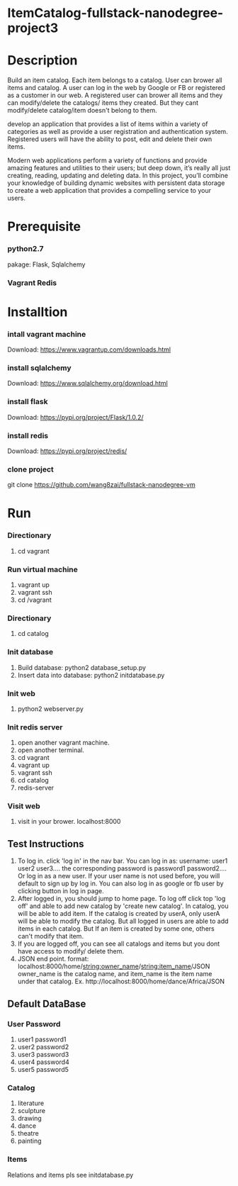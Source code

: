 ItemCatalog-fullstack-nanodegree-project3
=============
# Description
Build an item catalog. Each item belongs to a catalog. User can brower all items and catalog.
A user can log in the web by Google or FB or registered as a customer in our web.
A registered user can brower all items and they can modify/delete the catalogs/ items they created. But they cant modify/delete catalog/item doesn't belong to them.

develop an application that provides a list of items within a variety of categories as well as provide a user registration and authentication system. Registered users will have the ability to post, edit and delete their own items.

Modern web applications perform a variety of functions and provide amazing features and utilities to their users; but deep down, it’s really all just creating, reading, updating and deleting data. In this project, you’ll combine your knowledge of building dynamic websites with persistent data storage to create a web application that provides a compelling service to your users.

# Prerequisite
### python2.7
pakage: Flask, Sqlalchemy
### Vagrant Redis

# Installtion
### intall vagrant machine
Download: https://www.vagrantup.com/downloads.html
### install sqlalchemy
Download: https://www.sqlalchemy.org/download.html
### install flask
Download: https://pypi.org/project/Flask/1.0.2/
### install redis
Download: https://pypi.org/project/redis/
### clone project
git clone https://github.com/wang8zai/fullstack-nanodegree-vm

# Run
### Directionary
1. cd vagrant
### Run virtual machine
1. vagrant up
2. vagrant ssh
3. cd /vagrant
### Directionary
1.  cd catalog
### Init database
1. Build database: python2 database_setup.py
2. Insert data into database: python2 initdatabase.py
### Init web
1. python2 webserver.py
### Init redis server
1. open another vagrant machine.
2. open another terminal.
3. cd vagrant
4. vagrant up
5. vagrant ssh
6. cd catalog
7. redis-server
### Visit web
1. visit in your brower. localhost:8000

## Test Instructions
1. To log in. click 'log in' in the nav bar. You can log in as: username: user1 user2 user3.... the corresponding password is password1 password2.... Or log in as a new user. If your user name is not used before, you will default to sign up by log in. You can also log in as google or fb user by clicking button in log in page.
2. After logged in, you should jump to home page. To log off click top 'log off' and able to add new catalog by 'create new catalog'. In catalog, you will be able to add item. If the catalog is created by userA, only userA will be able to modify the catalog. But all logged in users are able to add items in each catalog. But If an item is created by some one, others can't modify that item.
3. If you are logged off, you can see all catalogs and items but you dont have access to modify/ delete them.
4. JSON end point. format: localhost:8000/home/<string:owner_name>/<string:item_name>/JSON owner_name is the catalog name, and item_name is the item name under that catalog. Ex. http://localhost:8000/home/dance/Africa/JSON

## Default DataBase
### User Password
1. user1  password1
2. user2  password2
3. user3  password3
4. user4  password4
5. user5  password5
### Catalog
1. literature
2. sculpture
3. drawing
4. dance
5. theatre
6. painting
### Items 
Relations and items pls see initdatabase.py
    
